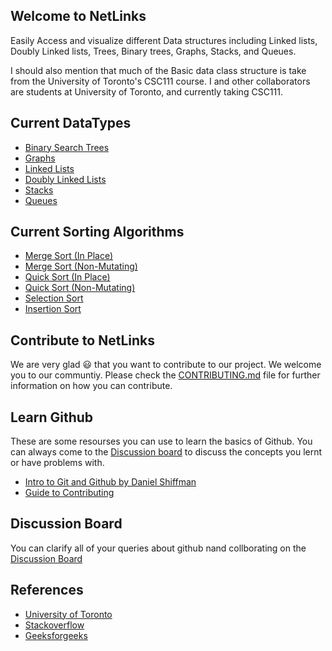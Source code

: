 ## Welcome to NetLinks

Easily Access and visualize different Data structures including Linked lists, Doubly Linked lists, Trees, Binary trees, Graphs, Stacks, and Queues.

I should also mention that much of the Basic data class structure is take from the
University of Toronto's CSC111 course. I and other collaborators are students at
University of Toronto, and currently taking CSC111.

## Current DataTypes

- [Binary Search Trees](https://eeshannarula29.github.io/NetLinks/binary_trees)
- [Graphs](https://eeshannarula29.github.io/NetLinks/graphs)  
- [Linked Lists](https://eeshannarula29.github.io/NetLinks/linked_lists)
- [Doubly Linked Lists](https://eeshannarula29.github.io/NetLinks/doubly_linked_lists)
- [Stacks](https://eeshannarula29.github.io/NetLinks/stacks)
- [Queues](https://eeshannarula29.github.io/NetLinks/queues)

## Current Sorting Algorithms

- [Merge Sort (In Place)](https://eeshannarula29.github.io/NetLinks/sorting)
- [Merge Sort (Non-Mutating)](https://eeshannarula29.github.io/NetLinks/sorting)
- [Quick Sort (In Place)](https://eeshannarula29.github.io/NetLinks/sorting)
- [Quick Sort (Non-Mutating)](https://eeshannarula29.github.io/NetLinks/sorting)
- [Selection Sort](https://eeshannarula29.github.io/NetLinks/sorting)
- [Insertion Sort](https://eeshannarula29.github.io/NetLinks/sorting)

## Contribute to NetLinks
We are very glad 😃 that you want to contribute to our project. We welcome you to our communtiy. Please
check the [CONTRIBUTING.md](https://github.com/eeshannarula29/NetLinks/blob/main/CONTRIBUTING.md) file
for further information on how you can contribute.

## Learn Github
These are some resourses you can use to learn the basics of Github. You can always come to the [Discussion board](https://github.com/eeshannarula29/NetLinks/discussions) to discuss the concepts you lernt or have problems with.
- [Intro to Git and Github by Daniel Shiffman](https://youtube.com/playlist?list=PLRqwX-V7Uu6ZF9C0YMKuns9sLDzK6zoiV)
- [Guide to Contributing](https://akrabat.com/the-beginners-guide-to-contributing-to-a-github-project/)

## Discussion Board
You can clarify all of your queries about github nand collborating on the [Discussion Board](https://github.com/eeshannarula29/NetLinks/discussions)

## References

- [University of Toronto](https://web.cs.toronto.edu/)
- [Stackoverflow](https://stackoverflow.com/)
- [Geeksforgeeks](https://www.geeksforgeeks.org/)
